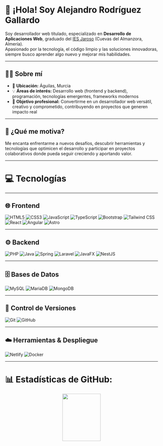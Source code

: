 # 👋 ¡Hola! Soy Alejandro Rodríguez Gallardo

Soy desarrollador web titulado, especializado en **Desarrollo de Aplicaciones Web**, graduado del [IES Jaroso](https://www.iesjaroso.es/) (Cuevas del Almanzora, Almería).  
Apasionado por la tecnología, el código limpio y las soluciones innovadoras, siempre busco aprender algo nuevo y mejorar mis habilidades.

---

## 🧑‍💻 Sobre mí

- 📍 **Ubicación:** Águilas, Murcia  
- 💡 **Áreas de interés:** Desarrollo web (frontend y backend), programación, tecnologías emergentes, frameworks modernos  
- 🚀 **Objetivo profesional:** Convertirme en un desarrollador web versátil, creativo y comprometido, contribuyendo en proyectos que generen impacto real

---

## 🎯 ¿Qué me motiva?

Me encanta enfrentarme a nuevos desafíos, descubrir herramientas y tecnologías que optimicen el desarrollo y participar en proyectos colaborativos donde pueda seguir creciendo y aportando valor.

---

# 💻 Tecnologías

---

## 🌐 Frontend

![HTML5](https://img.shields.io/badge/html5-%23E34F26.svg?style=for-the-badge&logo=html5&logoColor=white)
![CSS3](https://img.shields.io/badge/css3-%231572B6.svg?style=for-the-badge&logo=css3&logoColor=white)
![JavaScript](https://img.shields.io/badge/javascript-%23323330.svg?style=for-the-badge&logo=javascript&logoColor=%23F7DF1E)
![TypeScript](https://img.shields.io/badge/TypeScript-%23007ACC.svg?style=for-the-badge&logo=typescript&logoColor=white)
![Bootstrap](https://img.shields.io/badge/bootstrap-%238511FA.svg?style=for-the-badge&logo=bootstrap&logoColor=white)
![Tailwind CSS](https://img.shields.io/badge/Tailwind_CSS-%23FDE047.svg?style=for-the-badge&logo=tailwindcss&logoColor=white)
![React](https://img.shields.io/badge/React-%2320232a.svg?style=for-the-badge&logo=react&logoColor=%2361DAFB)
![Angular](https://img.shields.io/badge/Angular-%236A1B9A.svg?style=for-the-badge&logo=angular&logoColor=white)
![Astro](https://img.shields.io/badge/Astro-%230A1F44.svg?style=for-the-badge&logo=astro&logoColor=white)

---

## ⚙️ Backend

![PHP](https://img.shields.io/badge/php-%23777BB4.svg?style=for-the-badge&logo=php&logoColor=white)
![Java](https://img.shields.io/badge/java-%23ED8B00.svg?style=for-the-badge&logo=openjdk&logoColor=white)
![Spring](https://img.shields.io/badge/spring-%236DB33F.svg?style=for-the-badge&logo=spring&logoColor=white)
![Laravel](https://img.shields.io/badge/Laravel-%23E33232.svg?style=for-the-badge&logo=laravel&logoColor=white)
![JavaFX](https://img.shields.io/badge/javafx-%23FF0000.svg?style=for-the-badge&logo=javafx&logoColor=white)
![NestJS](https://img.shields.io/badge/nestjs-%23E0234E.svg?style=for-the-badge&logo=nestjs&logoColor=white)

---

## 🗄️ Bases de Datos

![MySQL](https://img.shields.io/badge/mysql-4479A1.svg?style=for-the-badge&logo=mysql&logoColor=white)
![MariaDB](https://img.shields.io/badge/MariaDB-%23003B57.svg?style=for-the-badge&logo=mariadb&logoColor=white)
![MongoDB](https://img.shields.io/badge/MongoDB-%2347A248.svg?style=for-the-badge&logo=mongodb&logoColor=white)

---

## 🔧 Control de Versiones

![Git](https://img.shields.io/badge/git-%23F05033.svg?style=for-the-badge&logo=git&logoColor=white)
![GitHub](https://img.shields.io/badge/github-%23121011.svg?style=for-the-badge&logo=github&logoColor=white)

---

## ☁️ Herramientas & Despliegue

![Netlify](https://img.shields.io/badge/netlify-%23000000.svg?style=for-the-badge&logo=netlify&logoColor=#00C7B7)
![Docker](https://img.shields.io/badge/Docker-%232496ED.svg?style=for-the-badge&logo=docker&logoColor=white)

---


# 📊 Estadísticas de GitHub:
<div align="center">

<img width="50%" height=20% src="https://github-readme-stats.vercel.app/api/top-langs/?username=alxrgdriguez&theme=tokyonight&hide_border=false&include_all_commits=false&count_private=false" />

</div>




